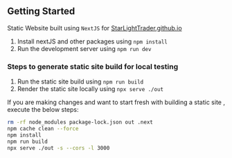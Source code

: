 ## Getting Started
Static Website built using `NextJS` for [StarLightTrader.github.io](https://starlighttrader.github.io/) <br>

1. Install nextJS and other packages using `npm install`
2. Run the development server using `npm run dev`

### Steps to generate static site build for local testing
1. Run the static site build using `npm run build`
2. Render the static site locally using `npx serve ./out`

If you are making changes and want to start fresh with building a static site , execute the below steps:
```bash
rm -rf node_modules package-lock.json out .next
npm cache clean --force
npm install
npm run build
npx serve ./out -s --cors -l 3000
```


